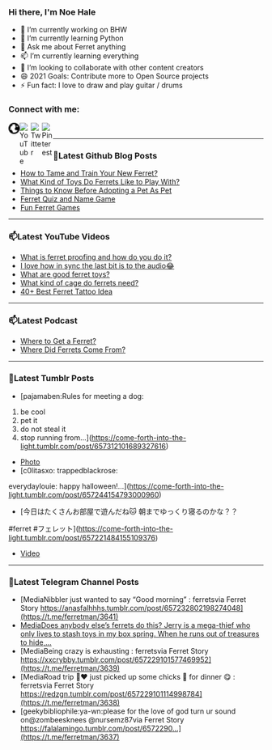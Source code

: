 ### Hi there, I'm Noe Hale

- 🔭 I’m currently working on BHW
- 🌱 I’m currently learning Python
- 💬 Ask me about Ferret anything
- 📫 I’m currently learning everything
- 🔭 I’m looking to collaborate with other content creators
- 😄 2021 Goals: Contribute more to Open Source projects
- ⚡ Fun fact: I love to draw and play guitar / drums

### Connect with me:

[<img align="left" alt="ferretvoice.com" width="22px" src="https://raw.githubusercontent.com/iconic/open-iconic/master/svg/globe.svg" />](https://ferretvoice.com)
[<img align="left" alt="YouTube" width="22px" src="https://cdn.jsdelivr.net/npm/simple-icons@v3/icons/youtube.svg" />](https://www.youtube.com/channel/UCk665XTfaMLVwFVWUmgnDiw)
[<img align="left" alt="Twitter" width="22px" src="https://cdn.jsdelivr.net/npm/simple-icons@v3/icons/twitter.svg" />](https://twitter.com/voiceferret)
[<img align="left" alt="Pinterest" width="22px" src="https://cdn.jsdelivr.net/npm/simple-icons@v3/icons/pinterest.svg" />](https://www.pinterest.com/voiceferret/)

<br />

---
### 🔭Latest Github Blog Posts
<!-- GITHUB:START -->
- [How to Tame and Train Your New Ferret?](http://noehale.github.io/how-to-tame-and-train-your-new-ferret/)
- [What Kind of Toys Do Ferrets Like to Play With?](http://noehale.github.io/what-kind-of-toys-do-ferrets-like-to-play-with/)
- [Things to Know Before Adopting a Pet As Pet](http://noehale.github.io/things-to-know-before-adopting-a-pet-as-pet/)
- [Ferret Quiz and Name Game](http://noehale.github.io/ferret-quiz/)
- [Fun Ferret Games](http://noehale.github.io/fun-ferret-games/)
<!-- GITHUB:END -->
---
### 📫Latest YouTube Videos

<!-- YOUTUBE:START -->
- [What is ferret proofing and how do you do it?](https://www.youtube.com/watch?v=81Syh_DJBQQ)
- [I love how in sync the last bit is to the audio😂](https://www.youtube.com/watch?v=WHBeGHwSlGY)
- [What are good ferret toys?](https://www.youtube.com/watch?v=tPxRilBzc0s)
- [What kind of cage do ferrets need?](https://www.youtube.com/watch?v=xzz6hC3sR5A)
- [40+ Best Ferret Tattoo Idea](https://www.youtube.com/watch?v=KIKqduR6Xcs)
<!-- YOUTUBE:END -->

---
### 📫Latest Podcast

<!-- PODCAST:START -->
- [Where to Get a Ferret?](https://anchor.fm/ferretvoice/episodes/Where-to-Get-a-Ferret-erurfu)
- [Where Did Ferrets Come From?](https://anchor.fm/ferretvoice/episodes/Where-Did-Ferrets-Come-From-eruq8g)
<!-- PODCAST:END -->
---
### 📝Latest Tumblr Posts

<!-- TUMBLR:START -->
- [pajamaben:Rules for meeting a dog:
1) be cool 
2) pet it 
3) do not steal it 
4) stop running from...](https://come-forth-into-the-light.tumblr.com/post/657312101689327616)
- [Photo](https://come-forth-into-the-light.tumblr.com/post/657266817749942272)
- [c0litasxo:
trappedblackrose:


everydaylouie:
happy halloween!...](https://come-forth-into-the-light.tumblr.com/post/657244154793000960)
- [今日はたくさんお部屋で遊んだね🐱
朝までゆっくり寝るのかな？？

#ferret #フェレット](https://come-forth-into-the-light.tumblr.com/post/657221484155109376)
- [Video](https://come-forth-into-the-light.tumblr.com/post/657176218782810112)
<!-- TUMBLR:END -->
---
### 📝Latest Telegram Channel Posts

<!-- TELEGRAM:START -->
- [MediaNibbler just wanted to say “Good morning” : ferretsvia Ferret Story https://anasfalhhhs.tumblr.com/post/657232802198274048](https://t.me/ferretman/3641)
- [MediaDoes anybody else’s ferrets do this? Jerry is a mega-thief who only lives to stash toys in my box spring. When he runs out of treasures to hide,...](https://t.me/ferretman/3640)
- [MediaBeing crazy is exhausting : ferretsvia Ferret Story https://xxcrybby.tumblr.com/post/657229101577469952](https://t.me/ferretman/3639)
- [MediaRoad trip 💙❤️ just picked up some chicks 🐣 for dinner 😋 : ferretsvia Ferret Story https://redzgn.tumblr.com/post/657229101114998784](https://t.me/ferretman/3638)
- [geekybibliophile:ya-wn:please for the love of god turn ur sound on@zombeesknees @nursemz87via Ferret Story https://falalamingo.tumblr.com/post/6572290...](https://t.me/ferretman/3637)
<!-- TELEGRAM:END -->
